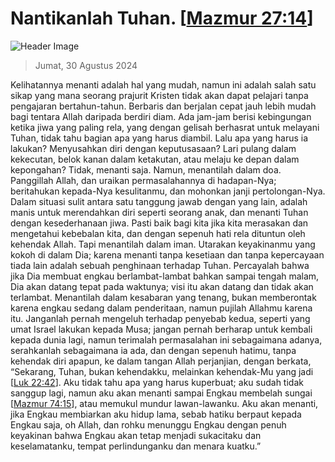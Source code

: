 
# Nantikanlah Tuhan. [[Mazmur 27:14](http://alkitab.sabda.org/?Mazmur%2027:14)]

![Header Image](https://alkitab.app/slice/sunrise.jpg)

> Jumat, 30 Agustus 2024

Kelihatannya menanti adalah hal yang mudah, namun ini adalah salah satu sikap yang mana seorang prajurit Kristen tidak akan dapat pelajari tanpa pengajaran bertahun-tahun. Berbaris dan berjalan cepat jauh lebih mudah bagi tentara Allah daripada berdiri diam. Ada jam-jam berisi kebingungan ketika jiwa yang paling rela, yang dengan gelisah berhasrat untuk melayani Tuhan, tidak tahu bagian apa yang harus diambil. Lalu apa yang harus ia lakukan? Menyusahkan diri dengan keputusasaan? Lari pulang dalam kekecutan, belok kanan dalam ketakutan, atau melaju ke depan dalam kepongahan? Tidak, menanti saja. Namun, menantilah dalam doa. Panggillah Allah, dan uraikan permasalahannya di hadapan-Nya; beritahukan kepada-Nya kesulitanmu, dan mohonkan janji pertolongan-Nya. Dalam situasi sulit antara satu tanggung jawab dengan yang lain, adalah manis untuk merendahkan diri seperti seorang anak, dan menanti Tuhan dengan kesederhanaan jiwa. Pasti baik bagi kita jika kita merasakan dan mengetahui kebebalan kita, dan dengan sepenuh hati rela dituntun oleh kehendak Allah. Tapi menantilah dalam iman. Utarakan keyakinanmu yang kokoh di dalam Dia; karena menanti tanpa kesetiaan dan tanpa kepercayaan tiada lain adalah sebuah penghinaan terhadap Tuhan. Percayalah bahwa jika Dia membuat engkau berlambat-lambat bahkan sampai tengah malam, Dia akan datang tepat pada waktunya; visi itu akan datang dan tidak akan terlambat. Menantilah dalam kesabaran yang tenang, bukan memberontak karena engkau sedang dalam penderitaan, namun pujilah Allahmu karena itu. Janganlah pernah mengeluh terhadap penyebab kedua, seperti yang umat Israel lakukan kepada Musa; jangan pernah berharap untuk kembali kepada dunia lagi, namun terimalah permasalahan ini sebagaimana adanya, serahkanlah sebagaimana ia ada, dan dengan sepenuh hatimu, tanpa kehendak diri apapun, ke dalam tangan Allah perjanjian, dengan berkata, “Sekarang, Tuhan, bukan kehendakku, melainkan kehendak-Mu yang jadi [[Luk 22:42](http://alkitab.sabda.org/?Luk%2022:42)]. Aku tidak tahu apa yang harus kuperbuat; aku sudah tidak sanggup lagi, namun aku akan menanti sampai Engkau membelah sungai [[Mazmur 74:15](http://alkitab.sabda.org/?Mazmur%2074:15)], atau memukul mundur lawan-lawanku. Aku akan menanti, jika Engkau membiarkan aku hidup lama, sebab hatiku berpaut kepada Engkau saja, oh Allah, dan rohku menunggu Engkau dengan penuh keyakinan bahwa Engkau akan tetap menjadi sukacitaku dan keselamatanku, tempat perlindunganku dan menara kuatku.”
    
